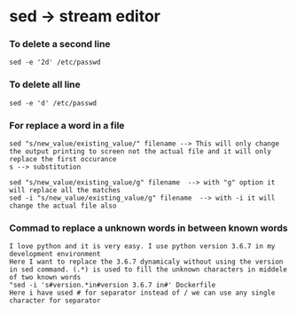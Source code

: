 # sed -> stream editor

### To delete a second line
```
sed -e '2d' /etc/passwd
```
### To delete all line
```
sed -e 'd' /etc/passwd
```
### For replace a word in a file
```
sed "s/new_value/existing_value/" filename --> This will only change the output printing to screen not the actual file and it will only replace the first occurance
s --> substitution

sed "s/new_value/existing_value/g" filename  --> with "g" option it will replace all the matches
sed -i "s/new_value/existing_value/g" filename  --> with -i it will change the actual file also
```
### Commad to replace a unknown words in between known words
```
I love python and it is very easy. I use python version 3.6.7 in my development environment
Here I want to replace the 3.6.7 dynamicaly without using the version in sed command. (.*) is used to fill the unknown characters in middele of two known words
"sed -i 's#version.*in#version 3.6.7 in#' Dockerfile
Here i have used # for separator instead of / we can use any single character for separator
```
